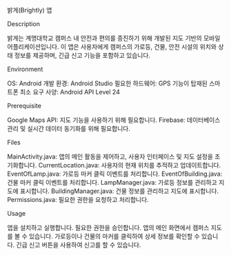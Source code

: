밝게(Brightly) 앱

Description

밝게는 계명대학교 캠퍼스 내 안전과 편의를 증진하기 위해 개발된 지도 기반의 모바일 어플리케이션입니다. 이 앱은 사용자에게 캠퍼스의 가로등, 건물, 안전 시설의 위치와 상태 정보를 제공하며, 긴급 신고 기능을 포함하고 있습니다.

Environment

OS: Android
개발 환경: Android Studio
필요한 하드웨어: GPS 기능이 탑재된 스마트폰
최소 요구 사양: Android API Level 24

Prerequisite

Google Maps API: 지도 기능을 사용하기 위해 필요합니다.
Firebase: 데이터베이스 관리 및 실시간 데이터 동기화를 위해 필요합니다.

Files

MainActivity.java: 앱의 메인 활동을 제어하고, 사용자 인터페이스 및 지도 설정을 초기화합니다.
CurrentLocation.java: 사용자의 현재 위치를 추적하고 업데이트합니다.
EventOfLamp.java: 가로등 마커 클릭 이벤트를 처리합니다.
EventOfBuilding.java: 건물 마커 클릭 이벤트를 처리합니다.
LampManager.java: 가로등 정보를 관리하고 지도에 표시합니다.
BuildingManager.java: 건물 정보를 관리하고 지도에 표시합니다.
Permissions.java: 필요한 권한을 요청하고 처리합니다.

Usage

앱을 설치하고 실행합니다.
필요한 권한을 승인합니다.
앱의 메인 화면에서 캠퍼스 지도를 볼 수 있습니다.
가로등이나 건물의 마커를 클릭하여 상세 정보를 확인할 수 있습니다.
긴급 신고 버튼을 사용하여 신고를 할 수 있습니다.
